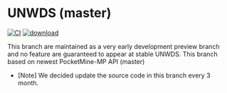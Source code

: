 # UNWDS (master)
[![CI](https://github.com/UnnamedNetwork/UNWDS/workflows/CI/badge.svg)](https://github.com/UnnamedNetwork/UNWDS/actions) [![download](https://img.shields.io/github/v/release/unnamednetwork/unwds)](https://github.com/UnnamedNetwork/UNWDS/releases)

This branch are maintained as a very early development preview branch and no feature are guaranteed to appear at stable UNWDS. This branch based on newest PocketMine-MP API (master)
+ [Note] We decided update the source code in this branch every 3 month.
